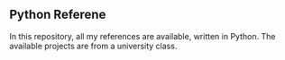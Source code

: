 ## Python Referene

In this repository, all my references are available, written in Python. 
The available projects are from a university class.
